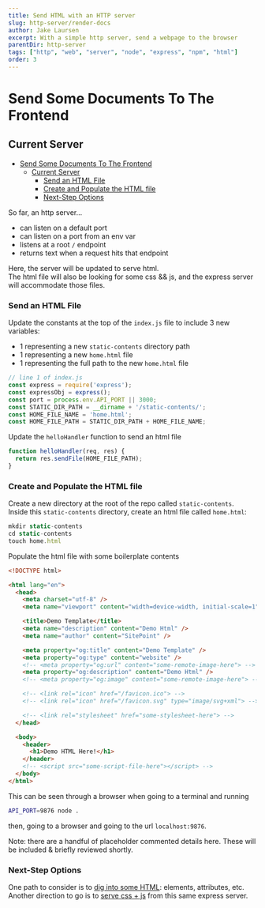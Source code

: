 ```yaml
---
title: Send HTML with an HTTP server
slug: http-server/render-docs
author: Jake Laursen
excerpt: With a simple http server, send a webpage to the browser
parentDir: http-server
tags: ["http", "web", "server", "node", "express", "npm", "html"]
order: 3
---
```


# Send Some Documents To The Frontend
## Current Server

- [Send Some Documents To The Frontend](#send-some-documents-to-the-frontend)
  - [Current Server](#current-server)
    - [Send an HTML File](#send-an-html-file)
    - [Create and Populate the HTML file](#create-and-populate-the-html-file)
    - [Next-Step Options](#next-step-options)

So far, an http server...

- can listen on a default port
- can listen on a port from an env var
- listens at a root `/` endpoint
- returns text when a request hits that endpoint

Here, the server will be updated to serve html.  
The html file will also be looking for some css && js, and the express server will accommodate those files.

### Send an HTML File

Update the constants at the top of the `index.js` file to include 3 new variables:

- 1 representing a new `static-contents` directory path
- 1 representing a new `home.html` file
- 1 representing the full path to the new `home.html` file

```js
// line 1 of index.js
const express = require('express');
const expressObj = express();
const port = process.env.API_PORT || 3000;
const STATIC_DIR_PATH = __dirname + '/static-contents/';
const HOME_FILE_NAME = 'home.html';
const HOME_FILE_PATH = STATIC_DIR_PATH + HOME_FILE_NAME;
```

Update the `helloHandler` function to send an html file

```javascript
function helloHandler(req, res) {
  return res.sendFile(HOME_FILE_PATH);
}
```

### Create and Populate the HTML file

Create a new directory at the root of the repo called `static-contents`.  
Inside this `static-contents` directory, create an html file called `home.html`:

```js
mkdir static-contents
cd static-contents
touch home.html
```

Populate the html file with some boilerplate contents

```html
<!DOCTYPE html>

<html lang="en">
  <head>
    <meta charset="utf-8" />
    <meta name="viewport" content="width=device-width, initial-scale=1" />

    <title>Demo Template</title>
    <meta name="description" content="Demo Html" />
    <meta name="author" content="SitePoint" />

    <meta property="og:title" content="Demo Template" />
    <meta property="og:type" content="website" />
    <!-- <meta property="og:url" content="some-remote-image-here"> -->
    <meta property="og:description" content="Demo Html" />
    <!-- <meta property="og:image" content="some-remote-image-here"> -->

    <!-- <link rel="icon" href="/favicon.ico"> -->
    <!-- <link rel="icon" href="/favicon.svg" type="image/svg+xml"> -->

    <!-- <link rel="stylesheet" href="some-stylesheet-here"> -->
  </head>

  <body>
    <header>
      <h1>Demo HTML Here!</h1>
    </header>
    <!-- <script src="some-script-file-here"></script> -->
  </body>
</html>
```

This can be seen through a browser when going to a terminal and running

```bash
API_PORT=9876 node .
```

then, going to a browser and going to the url
`localhost:9876`.

Note: there are a handful of placeholder commented details here. These will be included & briefly reviewed shortly.

### Next-Step Options

One path to consider is to [dig into some HTML](./../html): elements, attributes, etc.  
Another direction to go is to [serve css + js](/http-server/styling-and-interaction) from this same express server.
